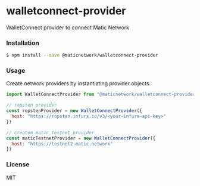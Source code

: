 # walletconnect-provider

WalletConnect provider to connect Matic Network

### Installation

```bash
$ npm install --save @maticnetwork/walletconnect-provider
```

### Usage

Create network providers by instantiating provider objects.

```js
import WalletConnectProvider from "@maticnetwork/walletconnect-provider"

// ropsten provider
const ropstenProvider = new WalletConnectProvider({
  host: "https://ropsten.infura.io/v3/<your-infura-api-key>"
})

// createm matic testnet provider
const maticTestnetProvider = new WalletConnectProvider({
  host: "https://testnet2.matic.network"
})
```

### License

MIT
